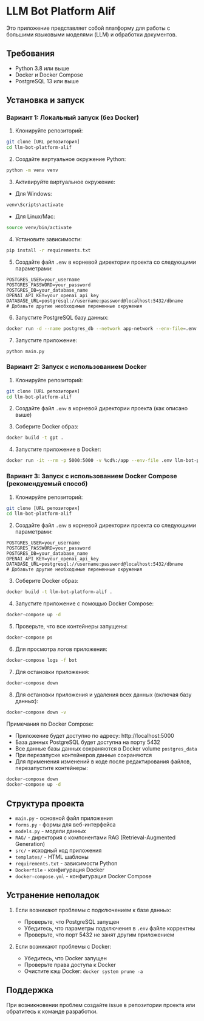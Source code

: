 # LLM Bot Platform Alif

Это приложение представляет собой платформу для работы с большими языковыми моделями (LLM) и обработки документов.

## Требования
- Python 3.8 или выше
- Docker и Docker Compose
- PostgreSQL 13 или выше

## Установка и запуск

### Вариант 1: Локальный запуск (без Docker)

1. Клонируйте репозиторий:
```bash
git clone [URL репозитория]
cd llm-bot-platform-alif
```

2. Создайте виртуальное окружение Python:
```bash
python -m venv venv
```

3. Активируйте виртуальное окружение:
- Для Windows:
```bash
venv\Scripts\activate
```
- Для Linux/Mac:
```bash
source venv/bin/activate
```

4. Установите зависимости:
```bash
pip install -r requirements.txt
```

5. Создайте файл `.env` в корневой директории проекта со следующими параметрами:
```
POSTGRES_USER=your_username
POSTGRES_PASSWORD=your_password
POSTGRES_DB=your_database_name
OPENAI_API_KEY=your_openai_api_key
DATABASE_URL=postgresql://username:password@localhost:5432/dbname
# Добавьте другие необходимые переменные окружения
```

6. Запустите PostgreSQL базу данных:
```bash
docker run -d --name postgres_db --network app-network --env-file=.env -v postgres_data:/var/lib/postgresql/data -p 5432:5432 postgres:13-alpine
```

7. Запустите приложение:
```bash
python main.py
```

### Вариант 2: Запуск с использованием Docker

1. Клонируйте репозиторий:
```bash
git clone [URL репозитория]
cd llm-bot-platform-alif
```

2. Создайте файл `.env` в корневой директории проекта (как описано выше)

3. Соберите Docker образ:
```bash
docker build -t gpt .
```

4. Запустите приложение в Docker:
```bash
docker run -it --rm -p 5000:5000 -v %cd%:/app --env-file .env llm-bot-platform-alif bash
```

### Вариант 3: Запуск с использованием Docker Compose (рекомендуемый способ)

1. Клонируйте репозиторий:
```bash
git clone [URL репозитория]
cd llm-bot-platform-alif
```

2. Создайте файл `.env` в корневой директории проекта со следующими параметрами:
```
POSTGRES_USER=your_username
POSTGRES_PASSWORD=your_password
POSTGRES_DB=your_database_name
OPENAI_API_KEY=your_openai_api_key
DATABASE_URL=postgresql://username:password@localhost:5432/dbname
# Добавьте другие необходимые переменные окружения
```

3. Соберите Docker образ:
```bash
docker build -t llm-bot-platform-alif .
```

4. Запустите приложение с помощью Docker Compose:
```bash
docker-compose up -d
```

5. Проверьте, что все контейнеры запущены:
```bash
docker-compose ps
```

6. Для просмотра логов приложения:
```bash
docker-compose logs -f bot
```

7. Для остановки приложения:
```bash
docker-compose down
```

8. Для остановки приложения и удаления всех данных (включая базу данных):
```bash
docker-compose down -v
```

Примечания по Docker Compose:
- Приложение будет доступно по адресу: http://localhost:5000
- База данных PostgreSQL будет доступна на порту 5432
- Все данные базы данных сохраняются в Docker volume `postgres_data`
- При перезапуске контейнеров данные сохраняются
- Для применения изменений в коде после редактирования файлов, перезапустите контейнеры:
```bash
docker-compose down
docker-compose up -d
```

## Структура проекта
- `main.py` - основной файл приложения
- `forms.py` - формы для веб-интерфейса
- `models.py` - модели данных
- `RAG/` - директория с компонентами RAG (Retrieval-Augmented Generation)
- `src/` - исходный код приложения
- `templates/` - HTML шаблоны
- `requirements.txt` - зависимости Python
- `Dockerfile` - конфигурация Docker
- `docker-compose.yml` - конфигурация Docker Compose

## Устранение неполадок

1. Если возникают проблемы с подключением к базе данных:
   - Проверьте, что PostgreSQL запущен
   - Убедитесь, что параметры подключения в `.env` файле корректны
   - Проверьте, что порт 5432 не занят другим приложением

2. Если возникают проблемы с Docker:
   - Убедитесь, что Docker запущен
   - Проверьте права доступа к Docker
   - Очистите кэш Docker: `docker system prune -a`

## Поддержка

При возникновении проблем создайте issue в репозитории проекта или обратитесь к команде разработки.
